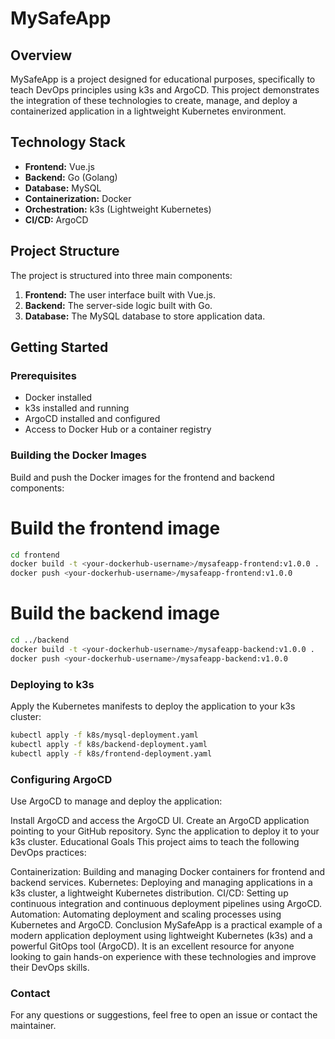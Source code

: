 # MySafeApp

## Overview

MySafeApp is a project designed for educational purposes, specifically to teach DevOps principles using k3s and ArgoCD. This project demonstrates the integration of these technologies to create, manage, and deploy a containerized application in a lightweight Kubernetes environment.

## Technology Stack

- **Frontend:** Vue.js
- **Backend:** Go (Golang)
- **Database:** MySQL
- **Containerization:** Docker
- **Orchestration:** k3s (Lightweight Kubernetes)
- **CI/CD:** ArgoCD

## Project Structure

The project is structured into three main components:

1. **Frontend:** The user interface built with Vue.js.
2. **Backend:** The server-side logic built with Go.
3. **Database:** The MySQL database to store application data.

## Getting Started

### Prerequisites

- Docker installed
- k3s installed and running
- ArgoCD installed and configured
- Access to Docker Hub or a container registry

### Building the Docker Images

Build and push the Docker images for the frontend and backend components:


# Build the frontend image
```sh
cd frontend
docker build -t <your-dockerhub-username>/mysafeapp-frontend:v1.0.0 .
docker push <your-dockerhub-username>/mysafeapp-frontend:v1.0.0
```
# Build the backend image
```sh
cd ../backend
docker build -t <your-dockerhub-username>/mysafeapp-backend:v1.0.0 .
docker push <your-dockerhub-username>/mysafeapp-backend:v1.0.0
```

### Deploying to k3s
Apply the Kubernetes manifests to deploy the application to your k3s cluster:

```sh
kubectl apply -f k8s/mysql-deployment.yaml
kubectl apply -f k8s/backend-deployment.yaml
kubectl apply -f k8s/frontend-deployment.yaml
```
### Configuring ArgoCD
Use ArgoCD to manage and deploy the application:

Install ArgoCD and access the ArgoCD UI.
Create an ArgoCD application pointing to your GitHub repository.
Sync the application to deploy it to your k3s cluster.
Educational Goals
This project aims to teach the following DevOps practices:

Containerization: Building and managing Docker containers for frontend and backend services.
Kubernetes: Deploying and managing applications in a k3s cluster, a lightweight Kubernetes distribution.
CI/CD: Setting up continuous integration and continuous deployment pipelines using ArgoCD.
Automation: Automating deployment and scaling processes using Kubernetes and ArgoCD.
Conclusion
MySafeApp is a practical example of a modern application deployment using lightweight Kubernetes (k3s) and a powerful GitOps tool (ArgoCD). It is an excellent resource for anyone looking to gain hands-on experience with these technologies and improve their DevOps skills.

### Contact
For any questions or suggestions, feel free to open an issue or contact the maintainer.
